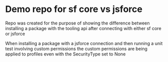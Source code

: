 # Demo repo for sf core vs jsforce

Repo was created for the purpose of showing the difference between installing a package with the tooling api after connecting with either sf core or jsforce

When installing a package with a jsforce connection and then running a unit test involving custom permissions the custom permissions are being applied to profiles even with the SecurityType set to None
